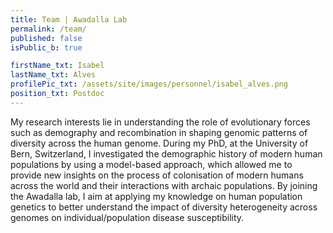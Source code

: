 ```yaml
---
title: Team | Awadalla Lab
permalink: /team/
published: false
isPublic_b: true

firstName_txt: Isabel
lastName_txt: Alves
profilePic_txt: /assets/site/images/personnel/isabel_alves.png
position_txt: Postdoc
---
```


My research interests lie in understanding the role of evolutionary forces such as demography and recombination in shaping genomic patterns of diversity across the human genome. During my PhD, at the University of Bern, Switzerland, I investigated the demographic history of modern human populations by using a model-based approach, which allowed me to provide new insights on the process of colonisation of modern humans across the world and their interactions with archaic populations. By joining the Awadalla lab, I aim at applying my knowledge on human population genetics to better understand the impact of diversity heterogeneity across genomes on individual/population disease susceptibility.
